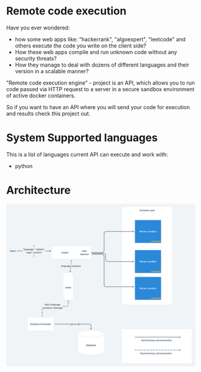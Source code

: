 # Remote code execution
Have you ever wondered:
- how some web apps like: "hackerrank", "algoexpert", "leetcode" and others  execute the code you write on the client side?
- How these web apps compile and run unknown code without any security threats? 
- How they manage to deal with dozens of different languages and their version in a scalable manner?

"Remote code execution engine" - project is an API, which allows you to run code passed via HTTP request to a server in 
a secure sandbox environment of active docker containers.

So if you want to have an API where you will send your code for execution and results check this project out.

# System Supported languages
This is a list of languages current API can execute and work with:
- python

# Architecture
![Architecture diagram](./assets/diagram.png)